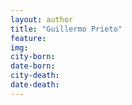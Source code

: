 ```yaml
---
layout: author
title: "Guillermo Prieto"
feature: 
img:
city-born: 
date-born: 
city-death: 
date-death:
---
```

